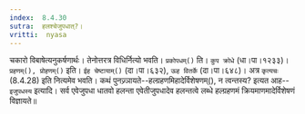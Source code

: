 ```yaml
---
index:  8.4.30
sutra:  हलश्चेजुपधात्?।
vritti:  nyasa
---
```


चकारो विबाषेत्यनुकर्षणार्थः। तेनोत्तरत्र विधिर्नित्यो भवति। `प्रकोपधम्()` ति। `कुप क्रोधे` (धा।पा।१२३३)। 
`प्रहणम्(), प्रोहणम्()` इति। `ईह चेष्टायाम्()` (दा।पा।६३२), `ऊह वितर्के` (दा।पा।६४८)। अत्र `कृत्यचः` (8.4.28) इति नित्यमेव भवति। कथं पुनज्र्ञायते--हल्ग्रहणमिहादेर्विशेषणम्(), न त्वन्तस्य? इत्यत आह--`इजुपधस्य` इत्यादि। सर्व एवेजुपधा धातवो हलन्ता एवेतीजुपधादेव हलन्तत्वे लब्धे हल्ग्रहणमं क्रियमाणमादेर्विशेषणं विज्ञायते॥
